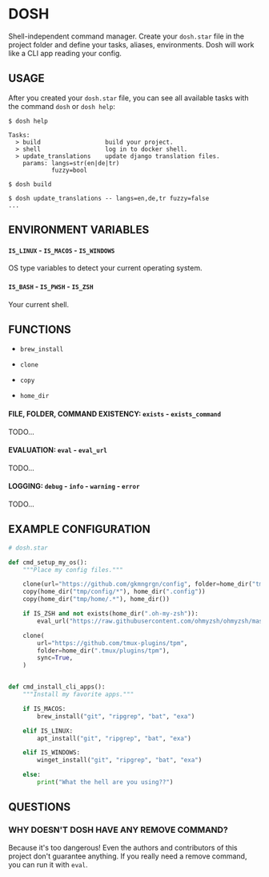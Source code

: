 # DOSH

Shell-independent command manager. Create your `dosh.star` file in the
project folder and define your tasks, aliases, environments. Dosh will
work like a CLI app reading your config.


## USAGE

After you created your `dosh.star` file, you can see all available
tasks with the command `dosh` or `dosh help`:

```shell
$ dosh help

Tasks:
  > build                  build your project.
  > shell                  log in to docker shell.
  > update_translations    update django translation files.
    params: langs=str(en|de|tr)
            fuzzy=bool

$ dosh build

$ dosh update_translations -- langs=en,de,tr fuzzy=false
...
```

## ENVIRONMENT VARIABLES

#### `IS_LINUX` - `IS_MACOS` - `IS_WINDOWS`

OS type variables to detect your current operating system.

#### `IS_BASH` - `IS_PWSH` - `IS_ZSH`

Your current shell.


## FUNCTIONS

- `brew_install`

- `clone`

- `copy`

- `home_dir`


#### FILE, FOLDER, COMMAND EXISTENCY: `exists` - `exists_command`

TODO...


#### EVALUATION: `eval` - `eval_url`

TODO...


#### LOGGING: `debug` - `info` - `warning` - `error`

TODO...


## EXAMPLE CONFIGURATION

```python
# dosh.star

def cmd_setup_my_os():
    """Place my config files."""

    clone(url="https://github.com/gkmngrgn/config", folder=home_dir("tmp"))
    copy(home_dir("tmp/config/*"), home_dir(".config"))
    copy(home_dir("tmp/home/.*"), home_dir())

    if IS_ZSH and not exists(home_dir(".oh-my-zsh")):
        eval_url("https://raw.githubusercontent.com/ohmyzsh/ohmyzsh/master/tools/install.sh")

    clone(
        url="https://github.com/tmux-plugins/tpm",
        folder=home_dir(".tmux/plugins/tpm"),
        sync=True,
    )


def cmd_install_cli_apps():
    """Install my favorite apps."""

    if IS_MACOS:
        brew_install("git", "ripgrep", "bat", "exa")

    elif IS_LINUX:
        apt_install("git", "ripgrep", "bat", "exa")

    elif IS_WINDOWS:
        winget_install("git", "ripgrep", "bat", "exa")

    else:
        print("What the hell are you using??")
```


## QUESTIONS

### WHY DOESN'T DOSH HAVE ANY REMOVE COMMAND?

Because it's too dangerous! Even the authors and contributors of this
project don't guarantee anything. If you really need a remove command,
you can run it with `eval`.
